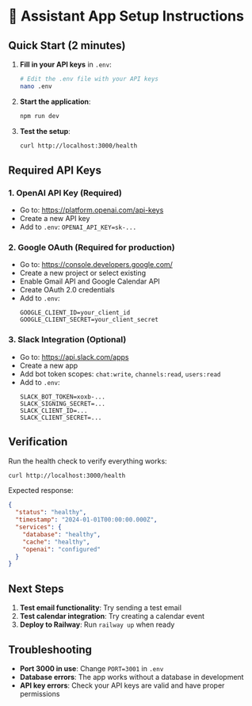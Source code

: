 # 🚀 Assistant App Setup Instructions

## Quick Start (2 minutes)

1. **Fill in your API keys** in `.env`:
   ```bash
   # Edit the .env file with your API keys
   nano .env
   ```

2. **Start the application**:
   ```bash
   npm run dev
   ```

3. **Test the setup**:
   ```bash
   curl http://localhost:3000/health
   ```

## Required API Keys

### 1. OpenAI API Key (Required)
- Go to: https://platform.openai.com/api-keys
- Create a new API key
- Add to `.env`: `OPENAI_API_KEY=sk-...`

### 2. Google OAuth (Required for production)
- Go to: https://console.developers.google.com/
- Create a new project or select existing
- Enable Gmail API and Google Calendar API
- Create OAuth 2.0 credentials
- Add to `.env`:
  ```
  GOOGLE_CLIENT_ID=your_client_id
  GOOGLE_CLIENT_SECRET=your_client_secret
  ```

### 3. Slack Integration (Optional)
- Go to: https://api.slack.com/apps
- Create a new app
- Add bot token scopes: `chat:write`, `channels:read`, `users:read`
- Add to `.env`:
  ```
  SLACK_BOT_TOKEN=xoxb-...
  SLACK_SIGNING_SECRET=...
  SLACK_CLIENT_ID=...
  SLACK_CLIENT_SECRET=...
  ```

## Verification

Run the health check to verify everything works:
```bash
curl http://localhost:3000/health
```

Expected response:
```json
{
  "status": "healthy",
  "timestamp": "2024-01-01T00:00:00.000Z",
  "services": {
    "database": "healthy",
    "cache": "healthy",
    "openai": "configured"
  }
}
```

## Next Steps

1. **Test email functionality**: Try sending a test email
2. **Test calendar integration**: Try creating a calendar event
3. **Deploy to Railway**: Run `railway up` when ready

## Troubleshooting

- **Port 3000 in use**: Change `PORT=3001` in `.env`
- **Database errors**: The app works without a database in development
- **API key errors**: Check your API keys are valid and have proper permissions
